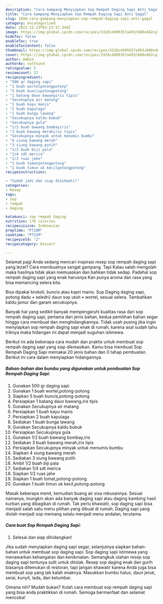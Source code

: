 ```yaml
---
description: "Cara Gampang Menyiapkan Sop Rempah Daging Sapi Anti Gagal"
title: "Cara Gampang Menyiapkan Sop Rempah Daging Sapi Anti Gagal"
slug: 1698-cara-gampang-menyiapkan-sop-rempah-daging-sapi-anti-gagal
category: Uncategorized
date: 2022-12-23T02:23:57.349Z
image: https://img-global.cpcdn.com/recipes/3328cd499357a493/680x482cq70/sop-rempah-daging-sapi-foto-resep-utama.jpg
hideToc: false
enableToc: true
enableTocContent: false
thumbnail: https://img-global.cpcdn.com/recipes/3328cd499357a493/680x482cq70/sop-rempah-daging-sapi-foto-resep-utama.jpg
cover: https://img-global.cpcdn.com/recipes/3328cd499357a493/680x482cq70/sop-rempah-daging-sapi-foto-resep-utama.jpg
author: Admin
authorAv: notfound
ratingvalue: 5
reviewcount: 23
recipeingredient:
- "500 gr daging sapi"
- "1 buah wortelpotongpotong"
- "5 buah buncispotongpotong"
- "1 batang daun bawangiris tipis"
- "Secukupnya air matang"
- "1 buah kayu manis"
- "2 buah kapulaga"
- "1 buah bunga lawang"
- "Secukupnya kaldu bubuk"
- "Secukupnya gula"
- "1/2 buah bawang bombayiris"
- "3 buah bawang merahiris tipis"
- "Secukupnya minyak untuk menumis bumbu"
- "4 siung bawang merah"
- "3 siung bawang putih"
- "1/2 buah biji pala"
- "1/4 sdt merica"
- "1/2 ruas jahe"
- "1 buah tomatpotongpotong"
- "1 buah timun uk kecilpotongpotong"
recipeinstructions:

- "Sudah jadi dan siap dinikmati!"
categories:
- Resep
tags:
- sop
- rempah
- daging

katakunci: sop rempah daging 
nutrition: 170 calories
recipecuisine: Indonesian
preptime: "PT28M"
cooktime: "PT32M"
recipeyield: "2"
recipecategory: Dessert

---
```



Selamat pagi Anda sedang mencari inspirasi resep sop rempah daging sapi yang lezat? Cara membuatnya sangat gampang. Tapi Kalau salah mengolah maka hasilnya tidak akan memuaskan dan bahkan tidak sedap. Padahal sop rempah daging sapi yang enak harusnya Kan punya aroma dan rasa yang bisa memancing selera kita.


Bisa dipakai brokoli, buncis atau kapri manis. Sup Daging daging sapi, potong dadu • seledri/ daun sop utuh • wortel, sesuai selera. Tambahkan kaldu jamur dan garam secukupnya.

Banyak hal yang sedikit banyak mempengaruhi kualitas rasa dari sop rempah daging sapi, pertama dari jenis bahan, kedua pemilihan bahan segar hingga cara membuat dan menghidangkannya. Tidak usah pusing jika ingin menyiapkan sop rempah daging sapi enak di rumah, karena asal sudah tahu triknya maka hidangan ini dapat menjadi suguhan istimewa.


Berikut ini ada beberapa cara mudah dan praktis untuk membuat sop rempah daging sapi yang siap dikreasikan. Kamu bisa membuat Sop Rempah Daging Sapi memakai 20 jenis bahan dan 0 tahap pembuatan. Berikut ini cara dalam menyiapkan hidangannya.

<!--inarticleads1-->

##### Bahan-bahan dan bumbu yang digunakan untuk pembuatan Sop Rempah Daging Sapi:

1. Gunakan 500 gr daging sapi
1. Gunakan 1 buah wortel,potong-potong
1. Siapkan 5 buah buncis,potong-potong
1. Persiapkan 1 batang daun bawang,iris tipis
1. Gunakan Secukupnya air matang
1. Persiapkan 1 buah kayu manis
1. Persiapkan 2 buah kapulaga
1. Sediakan 1 buah bunga lawang
1. Gunakan Secukupnya kaldu bubuk
1. Persiapkan Secukupnya gula
1. Gunakan 1/2 buah bawang bombay,iris
1. Sediakan 3 buah bawang merah,iris tipis
1. Persiapkan Secukupnya minyak untuk menumis bumbu
1. Siapkan 4 siung bawang merah
1. Sediakan 3 siung bawang putih
1. Ambil 1/2 buah biji pala
1. Sediakan 1/4 sdt merica
1. Siapkan 1/2 ruas jahe
1. Siapkan 1 buah tomat,potong-potong
1. Gunakan 1 buah timun uk kecil,potong-potong


Masak beberapa menit, kemudian buang air sisa rebusannya. Sesuai namanya, mungkin akan ada banyak daging sapi atau daging kambing hasil kurban yang dibagikan di rumah. Tak perlu khawatir, sop daging sapi bisa menjadi salah satu menu pilihan yang dibuat di rumah. Daging sapi yang diolah menjadi sop memang selalu menjadi menu andalan, terutama. 

<!--inarticleads2-->

##### Cara buat Sop Rempah Daging Sapi:


1. Selesai dan siap dihidangkan!

Jika sudah menyiapkan daging sapi segar, selanjutnya siapkan bahan-bahan untuk membuat sop daging sapi. Sop daging sapi istimewa yang menawarkan kehangatan dan kenikmatan. Semangkuk olahan resep sop daging sapi tentunya sulit untuk ditolak. Resep sop daging enak dan gurih biasanya ditemukan di restoran, tapi jangan khawatir karena Anda juga bisa membuat sop yang tak kalah enaknya. Masukkan bumbu halus, daun jeruk, serai, kunyit, lada, dan ketumbar. 

Gimana nih? Mudah bukan? Itulah cara membuat sop rempah daging sapi yang bisa anda praktikkan di rumah. Semoga bermanfaat dan selamat mencoba!
